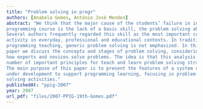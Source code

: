```yaml
---
title: "Problem solving in progr"
authors: [Anabela Gomes, António José Mendes]
abstract: "We think that the major cause of the students’ failure in introductory
programming course is the lack of a basic skill, the problem solving ability.
Several authors frequently regarded this skill as the most important cognitive
activity in everyday, professional and educational contexts. In traditional
programming teaching, generic problem solving is not emphasized. In this
paper we discuss the concepts and stages of problem solving, considering also
how experts and novices solve problems. The idea is that this analysis leads to a
number of important principles for teach and learn problem solving strategies.
The main purpose of this paper is to present the features of a system currently
under development to support programming learning, focusing in problem
solving activities."
publishedAt: "ppig-2007"
year: 2007
url_pdf: "files/2007-PPIG-19th-Gomes.pdf"
---
```

